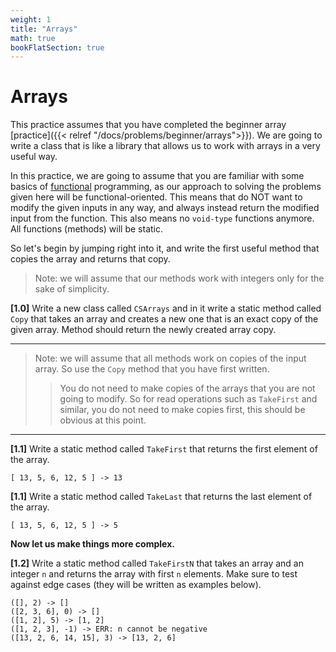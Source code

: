 ```yaml
---
weight: 1
title: "Arrays"
math: true
bookFlatSection: true
---
```


# Arrays

This practice assumes that you have completed the beginner array [practice]({{< relref "/docs/problems/beginner/arrays">}}). We are going to write a class that is like a library that allows us to work with arrays in a very useful way.

In this practice, we are going to assume that you are familiar with some basics of [functional]() programming, as our approach to solving the problems given here will be functional-oriented. This means that do NOT want to modify the given inputs in any way, and always instead return the modified input from the function. This also means no `void-type` functions anymore. All functions (methods) will be static.

So let's begin by jumping right into it, and write the first useful method that copies the array and returns that copy.

> Note: we will assume that our methods work with integers only for the sake of simplicity.

**[1.0]** Write a new class called `CSArrays` and in it write a static method called `Copy` that takes an array and creates a new one that is an exact copy of the given array. Method should return the newly created array copy.

---

> Note: we will assume that all methods work on copies of the input array. So use the `Copy` method that you have first written.
>
> > You do not need to make copies of the arrays that you are not going to modify. So for read operations such as `TakeFirst` and similar, you do not need to make copies first, this should be obvious at this point.

---

**[1.1]** Write a static method called `TakeFirst` that returns the first element of the array.

```
[ 13, 5, 6, 12, 5 ] -> 13
```

**[1.1]** Write a static method called `TakeLast` that returns the last element of the array.

```
[ 13, 5, 6, 12, 5 ] -> 5
```

**Now let us make things more complex.**

**[1.2]** Write a static method called `TakeFirstN` that takes an array and an integer `n` and returns the array with first `n` elements. Make sure to test against edge cases (they will be written as examples below).

```
([], 2) -> []
([2, 3, 6], 0) -> []
([1, 2], 5) -> [1, 2]
([1, 2, 3], -1) -> ERR: n cannot be negative
([13, 2, 6, 14, 15], 3) -> [13, 2, 6]
```
